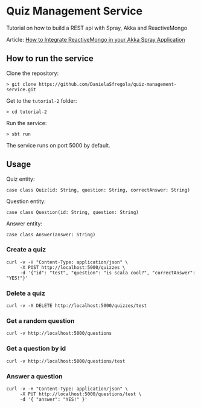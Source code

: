 # Quiz Management Service
Tutorial on how to build a REST api with Spray, Akka and ReactiveMongo

Article: <a href="http://danielasfregola.com/2015/03/16/how-to-integrate-reactivemongo-in-your-akka-spray-application/" target="_blank">How to Integrate ReactiveMongo in your Akka Spray Application</a>

## How to run the service
Clone the repository:
```
> git clone https://github.com/DanielaSfregola/quiz-management-service.git
```

Get to the `tutorial-2` folder:
```
> cd tutorial-2
```

Run the service:
```
> sbt run
```

The service runs on port 5000 by default.

## Usage
Quiz entity:
```
case class Quiz(id: String, question: String, correctAnswer: String)
```
Question entity:
```
case class Question(id: String, question: String)
```
Answer entity:
```
case class Answer(answer: String)
```

### Create a quiz
```
curl -v -H "Content-Type: application/json" \
     -X POST http://localhost:5000/quizzes \
     -d '{"id": "test", "question": "is scala cool?", "correctAnswer": "YES!"}'
```

### Delete a quiz
```
curl -v -X DELETE http://localhost:5000/quizzes/test
```

### Get a random question
```
curl -v http://localhost:5000/questions
```

### Get a question by id
```
curl -v http://localhost:5000/questions/test
```

### Answer a question
```
curl -v -H "Content-Type: application/json" \
     -X PUT http://localhost:5000/questions/test \
     -d '{ "answer": "YES!" }'
```
